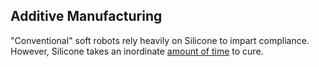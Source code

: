 ## Additive Manufacturing 

"Conventional" soft robots rely heavily on Silicone to impart compliance. However, Silicone takes an inordinate [amount of time](https://www.smooth-on.com/products/ecoflex-00-30/) to cure.

